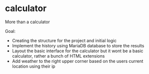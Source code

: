 # calculator
More than a calculator

Goal:
- Creating the structure for the project and initial logic
- Implement the history using MariaDB database to store the results
- Layout the basic interface for the calculator but it wont be a basic calculator, rather a bunch of HTML extensions
- Add weather to the right upper corner based on the users current location using their ip